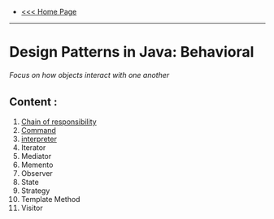 - [<<< Home Page](../../README.md)
---

# Design Patterns in Java: Behavioral
###### Focus on how objects interact with one another 


## Content :
1. [Chain of responsibility](content/chain_of_responsibility.md)
2. [Command](content/command.md)
3. [interpreter](content/interpreter.md)
4. Iterator
5. Mediator 
6. Memento
7. Observer
8. State
9. Strategy
10. Template Method
11. Visitor
